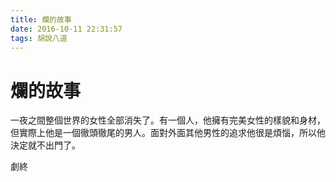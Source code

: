 ```yaml
---
title: 爛的故事
date: 2016-10-11 22:31:57
tags: 胡說八道
---
```


#  爛的故事

一夜之間整個世界的女性全部消失了。有一個人，他擁有完美女性的樣貌和身材，但實際上他是一個徹頭徹尾的男人。面對外面其他男性的追求他很是煩惱，所以他決定就不出門了。

劇終
